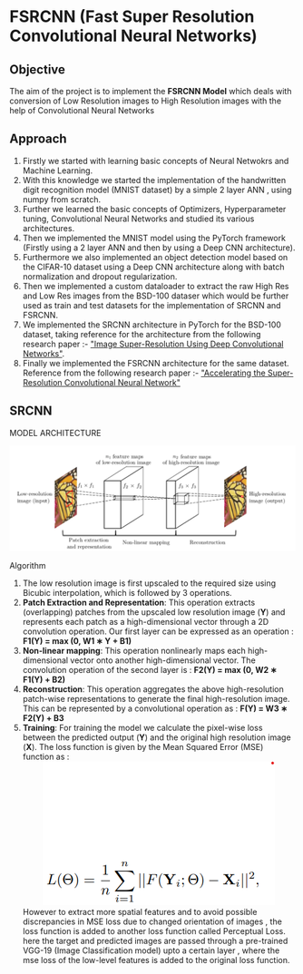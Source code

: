 # FSRCNN (Fast Super Resolution Convolutional Neural Networks)

## Objective
The aim of the project is to implement the **FSRCNN Model** which deals with conversion of Low Resolution images to High Resolution images with the help of Convolutional Neural Networks

## Approach
1. Firstly we started with learning basic concepts of Neural Netwokrs and Machine Learning.
2. With this knowledge we started the implementation of the handwritten digit recognition model (MNIST dataset) by a simple 2 layer ANN , using numpy from scratch.
3. Further we learned the basic concepts of Optimizers, Hyperparameter tuning, Convolutional Neural Networks and studied its various architectures.
4. Then we implemented the MNIST model using the PyTorch framework (Firstly using a 2 layer ANN and then by using a Deep CNN architecture).
5. Furthermore we also implemented an object detection model based on the CIFAR-10 dataset using a Deep CNN architecture along with batch normalization and dropout regularization.
6. Then we implemented a custom dataloader to extract the raw High Res and Low Res images from the BSD-100 dataser which would be further used as train and test datasets for the implementation of SRCNN and FSRCNN.
7. We implemented the SRCNN architecture in PyTorch for the BSD-100 dataset, taking reference for the architecture from the following research paper :-
["Image Super-Resolution Using Deep Convolutional Networks"](https://arxiv.org/abs/1501.00092).
8. Finally we implemented the FSRCNN architecture for the same dataset. Reference from the following research paper :- 
["Accelerating the Super-Resolution Convolutional Neural Network"](https://arxiv.org/pdf/1608.00367v1.pdf)

## SRCNN

MODEL ARCHITECTURE
<center><img src="./thumbnails/srcnn.png"></center>

Algorithm 
1. The low resolution image is first upscaled to the required size using Bicubic interpolation, which is followed by 3 operations.
2. **Patch Extraction and Representation**: This operation extracts (overlapping) patches from the upscaled low resolution image (**Y**) and represents each patch as a high-dimensional vector through a 2D convolution operation. Our first layer can be expressed as an operation : **F1(Y) = max (0, W1 ∗ Y + B1)**
3. **Non-linear mapping**: This operation nonlinearly maps each high-dimensional vector onto another high-dimensional vector. The convolution operation of the second layer is : **F2(Y) = max (0, W2 ∗ F1(Y) + B2)**
4. **Reconstruction**: This operation aggregates the above high-resolution patch-wise representations to generate the final high-resolution image. This can be represented by a convolutional operation as : **F(Y) = W3 ∗ F2(Y) + B3**
5. **Training**:  For training the model we calculate the pixel-wise loss between the predicted output (**Y**) and the original high resolution image (**X**). The loss function is given by the Mean Squared Error (MSE) function as :
   <center><img src="./thumbnails/mse_loss.png"></center>
   However to extract more spatial features and to avoid possible discrepancies in MSE loss due to changed orientation of images , the loss function is added to another loss function called Perceptual Loss. here the target and predicted images are passed through a pre-trained VGG-19 (Image Classification model) upto a certain layer , where the mse loss of the low-level features is added to the original loss function. 
